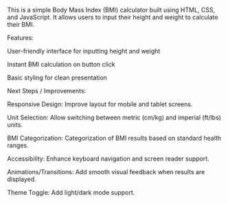 This is a simple Body Mass Index (BMI) calculator built using HTML, CSS, and JavaScript. It allows users to input their height and weight to calculate their BMI.

Features:

User-friendly interface for inputting height and weight

Instant BMI calculation on button click

Basic styling for clean presentation

Next Steps / Improvements:

Responsive Design: Improve layout for mobile and tablet screens.

Unit Selection: Allow switching between metric (cm/kg) and imperial (ft/lbs) units.

BMI Categorization: Categorization of BMI results based on standard health ranges.

Accessibility: Enhance keyboard navigation and screen reader support.

Animations/Transitions: Add smooth visual feedback when results are displayed.

Theme Toggle: Add light/dark mode support.
